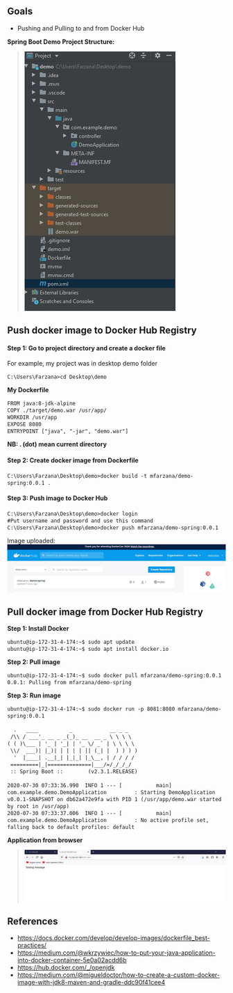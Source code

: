 ## Goals
- Pushing and Pulling to and from Docker Hub

 **Spring Boot Demo Project Structure:**
>![enter image description here](https://github.com/Mfarzana/docker-learning/blob/master/images/demo-project-structure.jpg)
## Push docker image to Docker Hub Registry

#### Step 1: Go to project directory and create a docker file 
 For example, my project was in desktop demo folder
  ```
  C:\Users\Farzana>cd Desktop\demo
  ```
  **My  Dockerfile** 
	
	FROM java:8-jdk-alpine
	COPY ./target/demo.war /usr/app/
	WORKDIR /usr/app
	EXPOSE 8080
	ENTRYPOINT ["java", "-jar", "demo.war"]
	
 **NB:  . (dot) mean current directory** 
####  Step 2: Create docker image from Dockerfile
 ```
 C:\Users\Farzana\Desktop\demo>docker build -t mfarzana/demo-spring:0.0.1 . 
 ```

#### Step 3: Push image to Docker Hub
```
C:\Users\Farzana\Desktop\demo>docker login 
#Put username and password and use this command
C:\Users\Farzana\Desktop\demo>docker push mfarzana/demo-spring:0.0.1
 ```
 Image  uploaded: ![](https://github.com/Mfarzana/docker-learning/blob/master/images/demo-spring-dockerhub.jpg)
  
## Pull docker image from Docker Hub Registry

**Step 1: Install Docker**
```
ubuntu@ip-172-31-4-174:~$ sudo apt update
ubuntu@ip-172-31-4-174:~$ sudo apt install docker.io
```
**Step 2: Pull image**
```
ubuntu@ip-172-31-4-174:~$ sudo docker pull mfarzana/demo-spring:0.0.1
0.0.1: Pulling from mfarzana/demo-spring
```
**Step 3: Run image**
```
ubuntu@ip-172-31-4-174:~$ sudo docker run -p 8081:8080 mfarzana/demo-spring:0.0.1

  .   ____          _            __ _ _
 /\\ / ___'_ __ _ _(_)_ __  __ _ \ \ \ \
( ( )\___ | '_ | '_| | '_ \/ _` | \ \ \ \
 \\/  ___)| |_)| | | | | || (_| |  ) ) ) )
  '  |____| .__|_| |_|_| |_\__, | / / / /
 =========|_|==============|___/=/_/_/_/
 :: Spring Boot ::        (v2.3.1.RELEASE)

2020-07-30 07:33:36.990  INFO 1 --- [           main] com.example.demo.DemoApplication         : Starting DemoApplication v0.0.1-SNAPSHOT on db62a472e9fa with PID 1 (/usr/app/demo.war started by root in /usr/app)
2020-07-30 07:33:37.006  INFO 1 --- [           main] com.example.demo.DemoApplication         : No active profile set, falling back to default profiles: default
```
**Application from browser**
> ![enter image description here](https://github.com/Mfarzana/docker-learning/blob/master/images/demo-live-docker.jpg)

## References
- https://docs.docker.com/develop/develop-images/dockerfile_best-practices/
- https://medium.com/@wkrzywiec/how-to-put-your-java-application-into-docker-container-5e0a02acdd6b
- https://hub.docker.com/_/openjdk
- https://medium.com/@migueldoctor/how-to-create-a-custom-docker-image-with-jdk8-maven-and-gradle-ddc90f41cee4

<!--stackedit_data:
eyJoaXN0b3J5IjpbLTI2ODg4MzczMCwxNzk5NjQ4NzQ4LDE5NT
Q2NzUyNTQsLTEyMjE0NzAyMSwtMTgzMDkwNDAwLC0xMTkxMTg5
MTk2LDk5NzUzODgxMiwtMTk4MjkzMTk0MywxNjcwMzcxNTcxLD
ExMzE4MjA0NzAsLTE3NDI3MDc1MDksMTIyNDcyOTI3MiwtMTE2
MjQ1MDYwOCwtMjEyNzQ2MDM2MCwxNzE5MzYzNTg0LDE0MzE5Nj
c4Miw5MDQzODIwNzUsLTU4MjkxNjI4NiwxMzc3MjMyMzgwLDE3
MDA4NTk3OTNdfQ==
-->